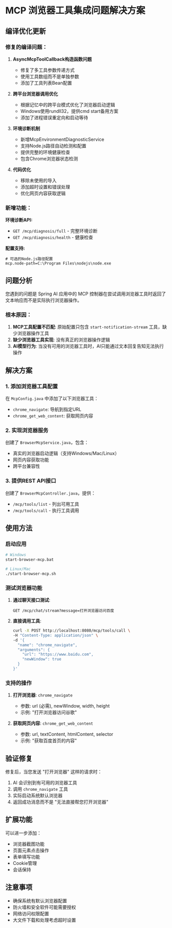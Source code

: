 # MCP 浏览器工具集成问题解决方案

## 编译优化更新

### 修复的编译问题：

1. **AsyncMcpToolCallback构造函数问题**
   - 修复了多工具参数传递方式
   - 使用工具数组而不是单独参数
   - 添加了工具列表Bean配置

2. **跨平台浏览器调用优化**
   - 根据记忆中的跨平台模式优化了浏览器启动逻辑
   - Windows使用rundll32，提供cmd start备用方案
   - 添加了进程错误重定向和启动等待

3. **环境诊断机制**
   - 新增McpEnvironmentDiagnosticService
   - 支持Node.js路径自动检测和配置
   - 提供完整的环境健康检查
   - 包含Chrome浏览器状态检测

4. **代码优化**
   - 移除未使用的导入
   - 添加超时设置和错误处理
   - 优化网页内容获取逻辑

### 新增功能：

**环境诊断API:**
- `GET /mcp/diagnosis/full` - 完整环境诊断
- `GET /mcp/diagnosis/health` - 健康检查

**配置支持:**
```properties
# 可选的Node.js路径配置
mcp.node-path=C:\Program Files\nodejs\node.exe
```

## 问题分析

您遇到的问题是 Spring AI 应用中的 MCP 控制器在尝试调用浏览器工具时返回了文本响应而不是实际执行浏览器操作。

### 根本原因：

1. **MCP工具配置不匹配**: 原始配置只包含 `start-notification-stream` 工具，缺少浏览器操作工具
2. **缺少浏览器工具实现**: 没有真正的浏览器操作逻辑
3. **AI模型行为**: 当没有可用的浏览器工具时，AI只能通过文本回复告知无法执行操作

## 解决方案

### 1. 添加浏览器工具配置

在 `McpConfig.java` 中添加了以下浏览器工具：
- `chrome_navigate`: 导航到指定URL
- `chrome_get_web_content`: 获取网页内容

### 2. 实现浏览器服务

创建了 `BrowserMcpService.java`，包含：
- 真实的浏览器启动逻辑（支持Windows/Mac/Linux）
- 网页内容获取功能
- 跨平台兼容性

### 3. 提供REST API接口

创建了 `BrowserMcpController.java`，提供：
- `/mcp/tools/list` - 列出可用工具
- `/mcp/tools/call` - 执行工具调用

## 使用方法

### 启动应用
```bash
# Windows
start-browser-mcp.bat

# Linux/Mac  
./start-browser-mcp.sh
```

### 测试浏览器功能

1. **通过聊天接口测试**:
   ```
   GET /mcp/chat/stream?message=打开浏览器访问百度
   ```

2. **直接调用工具**:
   ```bash
   curl -X POST http://localhost:8080/mcp/tools/call \
   -H "Content-Type: application/json" \
   -d '{
     "name": "chrome_navigate",
     "arguments": {
       "url": "https://www.baidu.com",
       "newWindow": true
     }
   }'
   ```

### 支持的操作

1. **打开浏览器**: `chrome_navigate`
   - 参数: url (必需), newWindow, width, height
   - 示例: "打开浏览器访问谷歌"

2. **获取网页内容**: `chrome_get_web_content`  
   - 参数: url, textContent, htmlContent, selector
   - 示例: "获取百度首页的内容"

## 验证修复

修复后，当您发送 "打开浏览器" 这样的请求时：

1. AI 会识别到有可用的浏览器工具
2. 调用 `chrome_navigate` 工具 
3. 实际启动系统默认浏览器
4. 返回成功消息而不是 "无法直接帮您打开浏览器"

## 扩展功能

可以进一步添加：
- 浏览器截图功能
- 页面元素点击操作
- 表单填写功能
- Cookie管理
- 会话保持

## 注意事项

- 确保系统有默认浏览器配置
- 防火墙和安全软件可能需要授权
- 网络访问权限配置
- 大文件下载和处理考虑超时设置